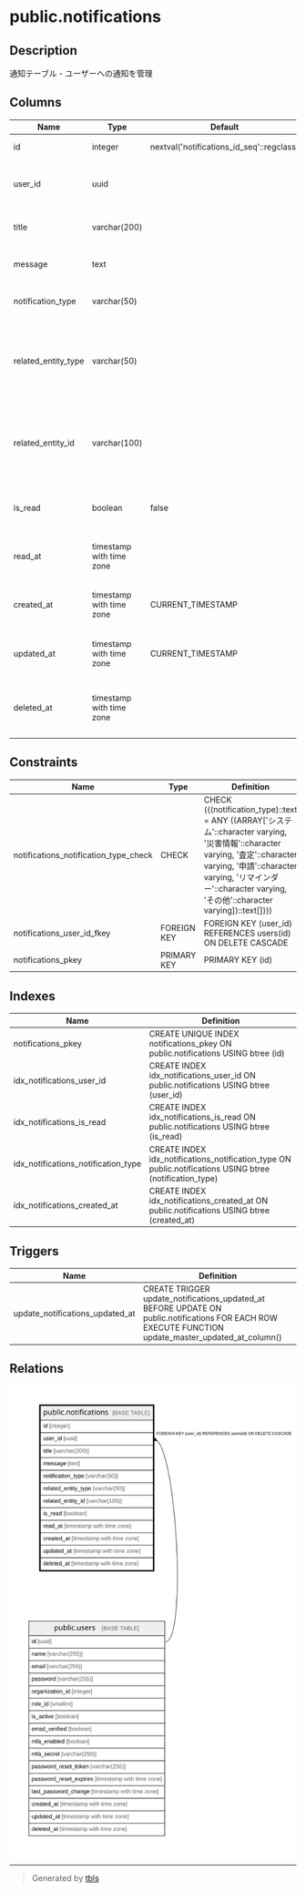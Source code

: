 # public.notifications

## Description

通知テーブル - ユーザーへの通知を管理

## Columns

| Name | Type | Default | Nullable | Children | Parents | Comment |
| ---- | ---- | ------- | -------- | -------- | ------- | ------- |
| id | integer | nextval('notifications_id_seq'::regclass) | false |  |  | 通知ID - 主キー |
| user_id | uuid |  | false |  | [public.users](public.users.md) | ユーザーID - 通知の宛先ユーザーID |
| title | varchar(200) |  | false |  |  | タイトル - 通知のタイトル |
| message | text |  | false |  |  | メッセージ - 通知の本文 |
| notification_type | varchar(50) |  | false |  |  | 通知種別 - 通知の種類 |
| related_entity_type | varchar(50) |  | true |  |  | 関連エンティティ種別 - 通知に関連するエンティティの種類 |
| related_entity_id | varchar(100) |  | true |  |  | 関連エンティティID - 通知に関連するエンティティのID |
| is_read | boolean | false | false |  |  | 既読フラグ - 通知が既読かどうか |
| read_at | timestamp with time zone |  | true |  |  | 既読日時 - 通知が既読になった日時 |
| created_at | timestamp with time zone | CURRENT_TIMESTAMP | false |  |  | 作成日時 - レコード作成日時 |
| updated_at | timestamp with time zone | CURRENT_TIMESTAMP | false |  |  | 更新日時 - レコード最終更新日時 |
| deleted_at | timestamp with time zone |  | true |  |  | 削除日時 - 論理削除用のタイムスタンプ |

## Constraints

| Name | Type | Definition |
| ---- | ---- | ---------- |
| notifications_notification_type_check | CHECK | CHECK (((notification_type)::text = ANY ((ARRAY['システム'::character varying, '災害情報'::character varying, '査定'::character varying, '申請'::character varying, 'リマインダー'::character varying, 'その他'::character varying])::text[]))) |
| notifications_user_id_fkey | FOREIGN KEY | FOREIGN KEY (user_id) REFERENCES users(id) ON DELETE CASCADE |
| notifications_pkey | PRIMARY KEY | PRIMARY KEY (id) |

## Indexes

| Name | Definition |
| ---- | ---------- |
| notifications_pkey | CREATE UNIQUE INDEX notifications_pkey ON public.notifications USING btree (id) |
| idx_notifications_user_id | CREATE INDEX idx_notifications_user_id ON public.notifications USING btree (user_id) |
| idx_notifications_is_read | CREATE INDEX idx_notifications_is_read ON public.notifications USING btree (is_read) |
| idx_notifications_notification_type | CREATE INDEX idx_notifications_notification_type ON public.notifications USING btree (notification_type) |
| idx_notifications_created_at | CREATE INDEX idx_notifications_created_at ON public.notifications USING btree (created_at) |

## Triggers

| Name | Definition |
| ---- | ---------- |
| update_notifications_updated_at | CREATE TRIGGER update_notifications_updated_at BEFORE UPDATE ON public.notifications FOR EACH ROW EXECUTE FUNCTION update_master_updated_at_column() |

## Relations

![er](public.notifications.svg)

---

> Generated by [tbls](https://github.com/k1LoW/tbls)
